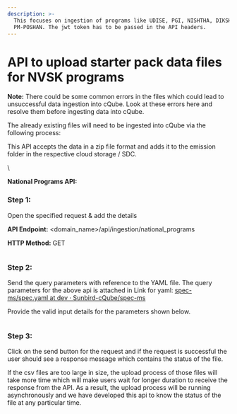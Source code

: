 ```yaml
---
description: >-
  This focuses on ingestion of programs like UDISE, PGI, NISHTHA, DIKSHA, NAS,
  PM-POSHAN. The jwt token has to be passed in the API headers.
---
```


# API to upload starter pack data files for NVSK programs

**Note:** There could be some common errors in the files which could lead to unsuccessful data ingestion into cQube. Look at these errors here and resolve them before ingesting data into cQube.

The already existing files will need to be ingested into cQube via the following process:

This API accepts the data in a zip file format and adds it to the emission folder in the respective cloud storage / SDC.

\


&#x20;**National Programs API:**

### Step 1: &#x20;

Open the specified request & add the details

**API Endpoint:** \<domain\_name>/api/ingestion/national\_programs

**HTTP Method:** GET&#x20;

<figure><img src="https://lh4.googleusercontent.com/FxBb2naDMzrSwyVBQqO-icyzVjsZXAOUwAJS4_iZQUAEOG8d4eaASjtmHjXsDydBgFc6MzzXzWZjIu6kr20Sb7rakoanaIN609omZPk28cIgDFl43xQxaWpWZ7JbcGD0VCvuF2Qb9e22DQucpueddRY" alt=""><figcaption></figcaption></figure>

### Step 2:&#x20;

Send the query parameters with reference to the YAML file. The query parameters for the above api is attached in  Link for yaml:  [ ](https://github.com/Sunbird-cQube/spec-ms/blob/dev/spec.yaml)[<img src="https://lh6.googleusercontent.com/vz1PVdRSVzygs-DlegHLT1KDUWzJ5y6WDQD3V5CE-Szl9udxKtyL3yuPSqPy3tpkwN2UbYDE43uFQV-qzU1yjCeV6ESNlJD5xkmTSZds-4yEy3NWIt10Fs-D3UfRV6IZg-mNQD-HBg78jlreb_eY_q8" alt="" data-size="line">](https://github.com/Sunbird-cQube/spec-ms/blob/dev/spec.yaml)[spec-ms/spec.yaml at dev · Sunbird-cQube/spec-ms](https://github.com/Sunbird-cQube/spec-ms/blob/dev/spec.yaml)

Provide the valid input details for the parameters shown below.

<figure><img src="https://lh5.googleusercontent.com/dYFL3X-Vkq1W9HHJv2XInIso2b5nofh7yaHVDzWjJkHUKbwgIe8EIBtpJP1uzkaDHe0mT9ceX2m3yiCWn7r6CWbdA4lIBMwUpXM2AVcq26GOJWdExaXPsHb5UsBSeEvzHgvjPFKp4NEfcbzNebzSBxA" alt=""><figcaption></figcaption></figure>

### Step 3:&#x20;

Click on the send button for the request and if the request is successful the user should see a response message which contains the status of the file.

If the csv files are too large in size, the upload process of those files will take more time which will make users wait for longer duration to receive the response from the API. As a result, the upload process will be running asynchronously and we have developed this api to know the status of the file at any particular time.

<figure><img src="https://lh4.googleusercontent.com/ZYvquzK3X_OlYqpX6LucWKlOywN07ulIUh7qvxGUAzi2H9KAZiPXkgCv7PIgEMCHr_tiPLMKY1UmBRse3ug75SCkKKlJJ3IgSXDxc6XmXPYvG1SMcyoB1Uvu9kAAvf0QNaqwgUJxUlzwcQ4qLyG7lGU" alt=""><figcaption></figcaption></figure>

